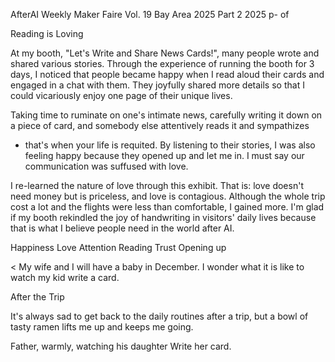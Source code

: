 AfterAI Weekly       Maker Faire                Vol. 19
                      Bay Area 2025
                      Part 2                    2025 p- of

Reading is Loving

At my booth, "Let's Write and Share
News Cards!", many people wrote and shared
various stories. Through the experience of running the booth for 3 days,
I noticed that people became happy when I read aloud their cards and
engaged in a chat with them. They joyfully shared more details so that I could
vicariously enjoy one page of their unique lives.

Taking time to ruminate on one's intimate news, carefully writing it down
on a piece of card, and somebody else attentively reads it and sympathizes
- that's when your life is requited. By listening to their stories, I was also
feeling happy because they opened up and
let me in. I must say our communication
was suffused with love.

I re-learned the nature of love through
this exhibit. That is: love doesn't need money
but is priceless, and love is contagious. Although
the whole trip cost a lot and the flights
were less than comfortable, I gained more.
I'm glad if my booth rekindled the joy of
handwriting in visitors' daily lives because
that is what I believe people need in the world
after AI.

Happiness   Love   Attention   Reading
Trust   Opening up

< My wife and I will have a baby in December.
I wonder what it is like to watch my kid write a card.

After the Trip

It's always sad to get back to the
daily routines after a trip, but a bowl of
tasty ramen lifts me up and keeps me going.

Father, warmly,
watching his daughter
Write her card.